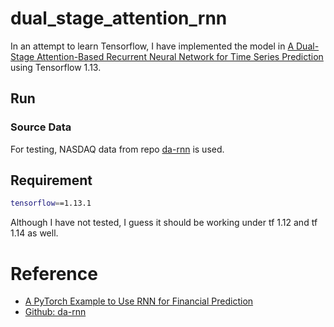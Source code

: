 # dual_stage_attention_rnn


In an attempt to learn Tensorflow, I have implemented the model in 
[A Dual-Stage Attention-Based Recurrent Neural Network
for Time Series Prediction](https://arxiv.org/pdf/1704.02971.pdf)
using Tensorflow 1.13.
 
 
 
## Run

### Source Data
For testing, NASDAQ data from repo [da-rnn](https://github.com/Seanny123/da-rnn/blob/master/data/) is used. 
 
 
## Requirement

```bash
tensorflow==1.13.1
```

Although I have not tested, I guess it should be working under tf 1.12 and tf 1.14 as well.

# Reference
- [A PyTorch Example to Use RNN for Financial Prediction](http://chandlerzuo.github.io/blog/2017/11/darnn)
- [Github: da-rnn](https://github.com/Seanny123/da-rnn)